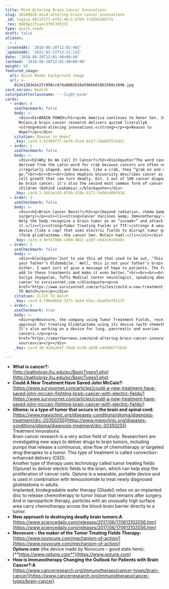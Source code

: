 ```yaml
---
title: Mind-Altering Brain Cancer Innovations
slug: 20180828-mind-altering-brain-cancer-innovations
_id: legacy-88117571-ef82-4bc1-b7b9-7c856428077e
_rev: O8E8pz1fLwnc3fN7JVF27C
type: quick_reads
draft: false
aliases:
  - /
_createdAt: '2018-08-28T12:01:48Z'
_updatedAt: '2021-03-22T13:11:12Z'
date: '2018-08-28T12:01:48+00:00'
lastmod: '2018-08-28T12:01:48+00:00'
weight: 50
featured_image:
  alt: Quick Reads background image
  url: >-
    012e1283e5e27c998cc674a8682b16e596bb010b2560x1696.jpg
card_series: Health
colorpaletteclassname: '--light-pink'
cards:
  - order: 0
    useCheckmark: false
    body: >-
      <div><h1>BRAIN POWER</h1><p>As America continues to honor Sen. John
      McCain,A brain cancer research delivers quiteA literallyA
      <strong>mind-altering innovations.</strong></p><p>Reason to
      Hope?</p></div>
    citation: Reason to Hope?
    _key: card-1-b2484f77-ee76-41e4-8c57-20a88f531d2c
  - order: 1
    useCheckmark: false
    body: >-
      <div><h2>Why Do We Call It Cancer?</h2><blockquote>“The word cancer is
      derived from the Latin word for crab because cancers are often very
      irregularly shaped, and because, like a crab, they “grab on and don’t let
      go.”<br><br><br><br>Johns Hopkins University describes cancer as irregular
      cell growth that can turn deadly. Est. 1 out of 100 cancer diagnoses will
      be brain cancer; it's also the second most common form of cancer in
      children (behind Leukemia).</blockquote></div>
    _key: card-2-3653e2d5-876b-428e-b272-5e90cd80fd16
  - order: 2
    useCheckmark: false
    body: >-
      <div><h2>Brain Cancer Boost?</h2><p>(beyond radiation, chemo &amp;
      surgery)</p><ul><li><strong>Cancer Vaccines &amp; Immunotherapy:</strong>
      Help the body recognize a brain tumor as an “invader” and attack
      it.</li><li><strong>Tumor Treating Fields or TTF:</strong> A wearable
      device (like a cap) that uses electric fields to disrupt tumor growth
      (forA glioblastoma -the cancer Sen. McCain had).</li></ul></div>
    _key: card-3-9ef479bb-cd90-402c-a18f-e043c0c03401
  - order: 3
    useCheckmark: false
    body: >-
      <div><blockquote>‘Just to use this ad that used to be out, ‘This is not
      your father’s Oldsmobile.’ Well, this is not your father’s brain tumor
      either. I want sort of give a message of hope to patients. The future will
      add to these treatments and make it even better.”<br><br><br><br>Dr.
      Suriya Jeyapalan, Tufts Medical Center neurologist, speaking about brain
      cancer to survivornet.com.</blockquote><p><a
      href="https://www.survivornet.com/articles/could-a-new-treatment-have-saved-john-mccain-fighting-brain-cancer-with-electric-fields/">CLICK
      TO Watch</a></p></div>
    citation: CLICK TO Watch
    _key: card-4-f964db64-3571-4eb4-b5ec-0aa93ef8113f
  - order: 4
    useCheckmark: true
    body: >-
      <div><p>Novocure, the company using Tumor Treatment Fields, received FDA
      approval for treating Glioblastoma using its device (with chemotherapy).
      It's also working on a device for lung, pancreatic and ovarian
      cancers.</p><p><a
      href="https://smarthernews.com/mind-altering-brain-cancer-innovations/">view
      sources</a></p></div>
    _key: card-10-424a3b4f-7bd4-4cd4-a426-e4468b773b1b

---
```

* **What is cancer?:**  
[http://pathology.jhu.edu/pc/BasicTypes1.php](http://pathology.jhu.edu/pc/BasicTypes1.php)
* **Could A New Treatment Have Saved John McCain?:**  
[https://www.survivornet.com/articles/could-a-new-treatment-have-saved-john-mccain-fighting-brain-cancer-with-electric-fields/](https://www.survivornet.com/articles/could-a-new-treatment-have-saved-john-mccain-fighting-brain-cancer-with-electric-fields/)
* **Glioma: is a type of tumor that occurs in the brain and spinal cord:**  
[https://www.mayoclinic.org/diseases-conditions/glioma/diagnosis-treatment/drc-20350255](https://www.mayoclinic.org/diseases-conditions/glioma/diagnosis-treatment/drc-20350255)  
Treatment innovations  
Brain cancer research is a very active field of study. Researchers are investigating new ways to deliver drugs to brain tumors, including pumps that release a continuous, slow flow of chemotherapy or targeted drug therapies to a tumor. This type of treatment is called convection-enhanced delivery (CED).  
Another type of therapy uses technology called tumor treating fields (Optune) to deliver electric fields to the brain, which can help stop the proliferation of cancer cells. Optune is a wearable, portable device and is used in combination with temozolomide to treat newly diagnosed glioblastoma in adults.  
Implanted, biodegradable wafer therapy (Gliadel) relies on an implanted disc to release chemotherapy to tumor tissue that remains after surgery. And in nanoparticle therapy, particles with an unusually high surface area carry chemotherapy across the blood-brain barrier directly to a tumor.
* **New approach to destroying deadly brain tumors:A**  
[https://www.sciencedaily.com/releases/2017/06/170613102056.htm](https://www.sciencedaily.com/releases/2017/06/170613102056.htm)
* **Novocure – the maker of the Tumor Treating Fields Therapy:** [https://www.novocure.com/mechanism-of-action/](https://www.novocure.com/mechanism-of-action/)  
**Optune.com** (the device made by Novocure – good stats here)**:**  
[**https://www.optune.com**](https://www.optune.com)
* **How is Immunotherapy Changing the Outlook for Patients with Brain Cancer?:A**  
[https://www.cancerresearch.org/immunotherapy/cancer-types/brain-cancer](https://www.cancerresearch.org/immunotherapy/cancer-types/brain-cancer)